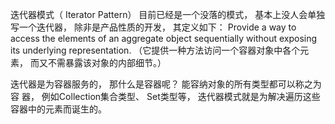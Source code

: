 迭代器模式（ Iterator Pattern） 目前已经是一个没落的模式， 基本上没人会单独写一个迭代器， 除非是产品性质的开发， 其定义如下：
Provide a way to access the elements of an aggregate object sequentially without exposing its underlying representation.
（它提供一种方法访问一个容器对象中各个元素， 而又不需暴露该对象的内部细节。）


迭代器是为容器服务的， 那什么是容器呢？ 能容纳对象的所有类型都可以称之为容
器， 例如Collection集合类型、 Set类型等， 迭代器模式就是为解决遍历这些容器中的元素而诞生的。
